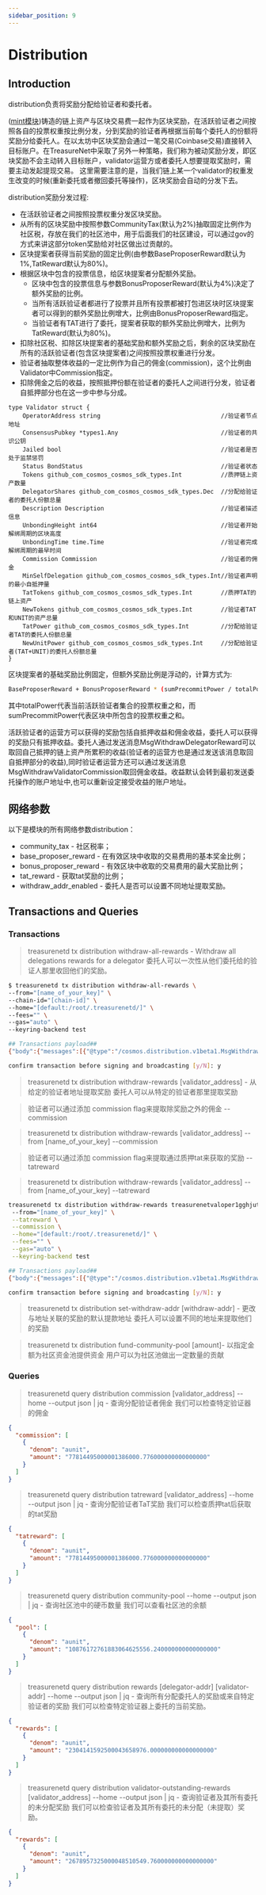```yaml
---
sidebar_position: 9
---
```


# Distribution

## Introduction

distribution负责将奖励分配给验证者和委托者。

([mint模块](./mint.md))铸造的链上资产与区块交易费一起作为区块奖励，在活跃验证者之间按照各自的投票权重按比例分发，分到奖励的验证者再根据当前每个委托人的份额将奖励分给委托人。在以太坊中区块奖励会通过一笔交易(Coinbase交易)直接转入目标账户。在TreasureNet中采取了另外一种策略，我们称为被动奖励分发，即区块奖励不会主动转入目标账户，validator运营方或者委托人想要提取奖励时，需要主动发起提现交易。
这里需要注意的是，当我们链上某一个validator的权重发生改变的时候(重新委托或者撤回委托等操作)，区块奖励会自动的分发下去。

distribution奖励分发过程:
* 在活跃验证者之间按照投票权重分发区块奖励。
* 从所有的区块奖励中按照参数CommunityTax(默认为2%)抽取固定比例作为社区税，存放在我们的社区池中，用于后面我们的社区建设，可以通过gov的方式来讲这部分token奖励给对社区做出过贡献的。
* 区块提案者获得当前奖励的固定比例(由参数BaseProposerReward默认为1%,TatReward默认为80%)。
* 根据区块中包含的投票信息，给区块提案者分配额外奖励。
  - 区块中包含的投票信息与参数BonusProposerReward(默认为4%)决定了额外奖励的比例。
  - 当所有活跃验证者都进行了投票并且所有投票都被打包进区块时区块提案者可以得到的额外奖励比例增大，比例由BonusProposerReward指定。
  - 当验证者有TAT进行了委托，提案者获取的额外奖励比例增大，比例为TatReward(默认为80%)。
* 扣除社区税、扣除区块提案者的基础奖励和额外奖励之后，剩余的区块奖励在所有的活跃验证者(包含区块提案者)之间按照投票权重进行分发。
* 验证者抽取整体收益的一定比例作为自己的佣金(commission)，这个比例由Validator中Commission指定。
* 扣除佣金之后的收益，按照抵押份额在验证者的委托人之间进行分发，验证者自抵押部分也在这一步中参与分成。

```golang
type Validator struct {
	OperatorAddress string                                  //验证者节点地址
	ConsensusPubkey *types1.Any                             //验证者的共识公钥
	Jailed bool                                             //验证者是否处于监禁惩罚
	Status BondStatus                                       //验证者状态
	Tokens github_com_cosmos_cosmos_sdk_types.Int           //质押链上资产数量
	DelegatorShares github_com_cosmos_cosmos_sdk_types.Dec  //分配给验证者的委托人份额总量
	Description Description                                 //验证者描述信息
	UnbondingHeight int64                                   //验证者开始解绑周期的区块高度
	UnbondingTime time.Time                                 //验证者完成解绑周期的最早时间
	Commission Commission                                   //验证者的佣金
	MinSelfDelegation github_com_cosmos_cosmos_sdk_types.Int//验证者声明的最小自抵押量
	TatTokens github_com_cosmos_cosmos_sdk_types.Int        //质押TAT的链上资产
	NewTokens github_com_cosmos_cosmos_sdk_types.Int        //验证者TAT和UNIT的资产总量
	TatPower github_com_cosmos_cosmos_sdk_types.Int         //分配给验证者TAT的委托人份额总量
	NewUnitPower github_com_cosmos_cosmos_sdk_types.Int     //分配给验证者(TAT+UNIT)的委托人份额总量
}
```

区块提案者的基础奖励比例固定，但额外奖励比例是浮动的，计算方式为:
```sh
BaseProposerReward + BonusProposerReward * (sumPrecommitPower / totalPower)
```
其中totalPower代表当前活跃验证者集合的投票权重之和，而sumPrecommitPower代表区块中所包含的投票权重之和。

活跃验证者的运营方可以获得的奖励包括自抵押收益和佣金收益，委托人可以获得的奖励只有抵押收益。委托人通过发送消息MsgWithdrawDelegatorReward可以取回自己抵押的链上资产所累积的收益(验证者的运营方也是通过发送该消息取回自抵押部分的收益),同时验证者运营方还可以通过发送消息MsgWithdrawValidatorCommission取回佣金收益。收益默认会转到最初发送委托操作的账户地址中,也可以重新设定接受收益的账户地址。

## 网络参数

以下是模块的所有网络参数distribution：

* community_tax - 社区税率；
* base_proposer_reward - 在有效区块中收取的交易费用的基本奖金比例；
* bonus_proposer_reward - 有效区块中收取的交易费用的最大奖励比例；
* tat_reward - 获取tat奖励的比例；
* withdraw_addr_enabled - 委托人是否可以设置不同地址提取奖励。

## Transactions and Queries

### Transactions

   > treasurenetd tx distribution withdraw-all-rewards -  Withdraw all delegations rewards for a delegator
委托人可以一次性从他们委托给的验证人那里收回他们的奖励。

```sh
$ treasurenetd tx distribution withdraw-all-rewards \
--from="[name_of_your_key]" \
--chain-id="[chain-id]" \
--home="[default:/root/.treasurenetd/]" \
--fees="" \
--gas="auto" \
--keyring-backend test

## Transactions payload##
{"body":{"messages":[{"@type":"/cosmos.distribution.v1beta1.MsgWithdrawDelegatorReward","delegator_address":"treasurenet1wf78qmzhfsjndy3v6wsdxjfqnmwnyy2grwxmrg","validator_address":"treasurenetvaloper1wf78qmzhfsjndy3v6wsdxjfqnmwnyy2gzs46zq"}],"memo":"","timeout_height":"0","extension_options":[],"non_critical_extension_options":[]},"auth_info":{"signer_infos":[],"fee":{"amount":[{"denom":"aunit","amount":"1000000000000000000"}],"gas_limit":"164298","payer":"","granter":""}},"signatures":[]}

confirm transaction before signing and broadcasting [y/N]: y
```

   > treasurenetd tx distribution withdraw-rewards [validator_address] - 从给定的验证者地址提取奖励
委托人可以从特定的验证者那里提取奖励

   > 验证者可以通过添加 commission flag来提取除奖励之外的佣金 --commission

   > treasurenetd tx distribution withdraw-rewards [validator_address] --from [name_of_your_key] --commission

   > 验证者可以通过添加 commission flag来提取通过质押tat来获取的奖励 --tatreward

   > treasurenetd tx distribution withdraw-rewards [validator_address] --from [name_of_your_key] --tatreward

```sh
treasurenetd tx distribution withdraw-rewards treasurenetvaloper1gghjut3ccd8ay0zduzj64hwre2fxs9ldmqhffj
 --from="[name_of_your_key]" \
 --tatreward \
 --commission \
 --home="[default:/root/.treasurenetd/]" \
 --fees="" \
 --gas="auto" \
 --keyring-backend test

## Transactions payload##
{"body":{"messages":[{"@type":"/cosmos.distribution.v1beta1.MsgWithdrawDelegatorReward","delegator_address":"treasurenet1wf78qmzhfsjndy3v6wsdxjfqnmwnyy2grwxmrg","validator_address":"treasurenetvaloper1wf78qmzhfsjndy3v6wsdxjfqnmwnyy2gzs46zq"},{"@type":"/cosmos.distribution.v1beta1.MsgWithdrawValidatorCommission","validator_address":"treasurenetvaloper1wf78qmzhfsjndy3v6wsdxjfqnmwnyy2gzs46zq"}],"memo":"","timeout_height":"0","extension_options":[],"non_critical_extension_options":[]},"auth_info":{"signer_infos":[],"fee":{"amount":[{"denom":"aunit","amount":"1000000000000000000"}],"gas_limit":"185971","payer":"","granter":""}},"signatures":[]}

confirm transaction before signing and broadcasting [y/N]: y
```
   > treasurenetd tx distribution set-withdraw-addr [withdraw-addr] - 更改与地址关联的奖励的默认提款地址
委托人可以设置不同的地址来提取他们的奖励

   > treasurenetd tx distribution fund-community-pool [amount]- 以指定金额为社区资金池提供资金
用户可以为社区池做出一定数量的贡献

### Queries

   > treasurenetd query distribution commission [validator_address] --home --output json | jq - 查询分配验证者佣金
我们可以检查特定验证器的佣金
```json
{
  "commission": [
    {
      "denom": "aunit",
      "amount": "77814495000001386000.776000000000000000"
    }
  ]
}
```

   > treasurenetd query distribution tatreward [validator_address] --home --output json | jq - 查询分配验证者TaT奖励
我们可以检查质押tat后获取的tat奖励
```json
{
  "tatreward": [
    {
      "denom": "aunit",
      "amount": "77814495000001386000.776000000000000000"
    }
  ]
}
```

   > treasurenetd query distribution community-pool --home --output json | jq - 查询社区池中的硬币数量
我们可以查看社区池的余额
```json
{
  "pool": [
    {
      "denom": "aunit",
      "amount": "10876172761883064625556.240000000000000000"
    }
  ]
}
```

   > treasurenetd query distribution rewards [delegator-addr] [validator-addr] --home --output json | jq - 查询所有分配委托人的奖励或来自特定验证者的奖励
我们可以检查特定验证器上委托的当前奖励。
```json
{
  "rewards": [
    {
      "denom": "aunit",
      "amount": "2304141592500043658976.000000000000000000"
    }
  ]
}
```
   > treasurenetd query distribution validator-outstanding-rewards [validator_address] --home --output json | jq - 查询验证者及其所有委托的未分配奖励
我们可以检查验证者及其所有委托的未分配（未提取）奖励。
```json
{
  "rewards": [
    {
      "denom": "aunit",
      "amount": "2678957325000048510549.760000000000000000"
    }
  ]
}
```